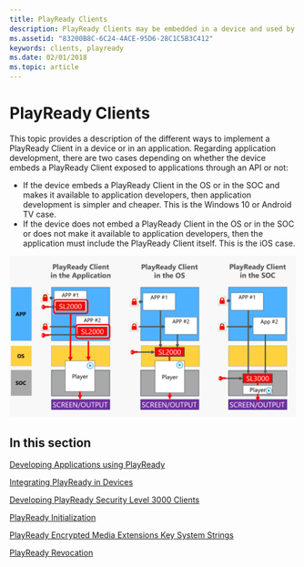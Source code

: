 ```yaml
---
title: PlayReady Clients
description: PlayReady Clients may be embedded in a device and used by an application, or be embedded in the application itself
ms.assetid: "83200B8C-6C24-4ACE-95D6-28C1C5B3C412"
keywords: clients, playready
ms.date: 02/01/2018
ms.topic: article
---
```



# PlayReady Clients
This topic provides a description of the different ways to implement a PlayReady Client in a device or in an application. Regarding application development, there are two cases depending on whether the device embeds a PlayReady Client exposed to applications through an API or not:

  * If the device embeds a PlayReady Client in the OS or in the SOC and makes it available to application developers, then application development is simpler and cheaper. This is the Windows 10 or Android TV case.
  * If the device does not embed a PlayReady Client in the OS or in the SOC or does not make it available to application developers, then the application must include the PlayReady Client itself. This is the iOS case.


![PlayReady Client Options on devices](../images/client_level_app_os_soc.png)


## In this section

[Developing Applications using PlayReady](developing-applications.md)

[Integrating PlayReady in Devices](integrating-in-devices.md)

[Developing PlayReady Security Level 3000 Clients](developing-sl3000-products.md)

[PlayReady Initialization](initialization.md) 

[PlayReady Encrypted Media Extensions Key System Strings](key-system-strings.md) 

[PlayReady Revocation](revocation.md) 

